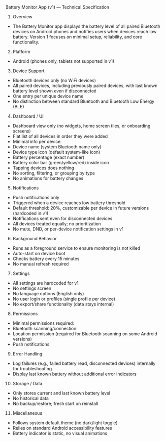 Battery Monitor App (v1) — Technical Specification
1. Overview
* The Battery Monitor app displays the battery level of all paired Bluetooth devices on Android phones and notifies users when devices reach low battery. Version 1 focuses on minimal setup, reliability, and core functionality.

2. Platform
* Android (phones only, tablets not supported in v1)

3. Device Support
* Bluetooth devices only (no WiFi devices)
* All paired devices, including previously paired devices, with last known battery level shown even if disconnected
* One entry per unique device name
* No distinction between standard Bluetooth and Bluetooth Low Energy (BLE)

4. Dashboard / UI
* Dashboard view only (no widgets, home screen tiles, or onboarding screens)
* Flat list of all devices in order they were added
* Minimal info per device:
* Device name (system Bluetooth name only)
* Device type icon (default system-like icon)
* Battery percentage (exact number)
* Battery color bar (green/yellow/red) inside icon
* Tapping devices does nothing
* No sorting, filtering, or grouping by type
* No animations for battery changes

5. Notifications
* Push notifications only
* Triggered when a device reaches low battery threshold
* Default threshold: 20%, customizable per device in future versions (hardcoded in v1)
* Notifications sent even for disconnected devices
* All devices treated equally; no prioritization
* No mute, DND, or per-device notification settings in v1

6. Background Behavior
* Runs as a foreground service to ensure monitoring is not killed
* Auto-start on device boot
* Checks battery every 15 minutes
* No manual refresh required

7. Settings
* All settings are hardcoded for v1
* No settings screen
* No language options (English only)
* No user login or profiles (single profile per device)
* No export/share functionality (data stays internal)

8. Permissions
* Minimal permissions required:
* Bluetooth scanning/connection
* Location permission (required for Bluetooth scanning on some Android versions)
* Push notifications

9. Error Handling
* Log failures (e.g., failed battery read, disconnected devices) internally for troubleshooting
* Display last known battery without additional error indicators

10. Storage / Data
* Only stores current and last known battery level
* No historical data
* No backup/restore; fresh start on reinstall

11. Miscellaneous
* Follows system default theme (no dark/light toggle)
* Relies on standard Android accessibility features
* Battery indicator is static, no visual animations
